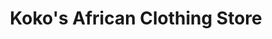 ---
title: "Koko's African Clothing Store"
url: /omaha/kokos-african-clothing-store/
shop: clothes
---